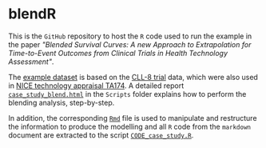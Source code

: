 # blendR

This is the `GitHub` repository to host the `R` code used to run the example in the paper *"Blended Survival Curves: A new Approach to Extrapolation for Time-to-Event Outcomes from Clinical Trials in Health Technology Assessment"*.

The [example dataset](Data/TA174.RData) is based on the [CLL-8 trial](https://doi.org/10.1016/S0140-6736(10)61381-5) data, which were also used in [NICE technology appraisal TA174](https://www.nice.org.uk/guidance/ta174). A detailed report [`case_study_blend.html`](Scripts/case_study_blend.html) in the `Scripts` folder explains how to perform the blending analysis, step-by-step. 

In addition, the corresponding [`Rmd`](Scripts/case_study_blend.Rmd) file is used to manipulate and restructure the information to produce the modelling and all `R` code from the `markdown` document are extracted to the script [`CODE_case_study.R`](Scripts/CODE_case_study.R).   
